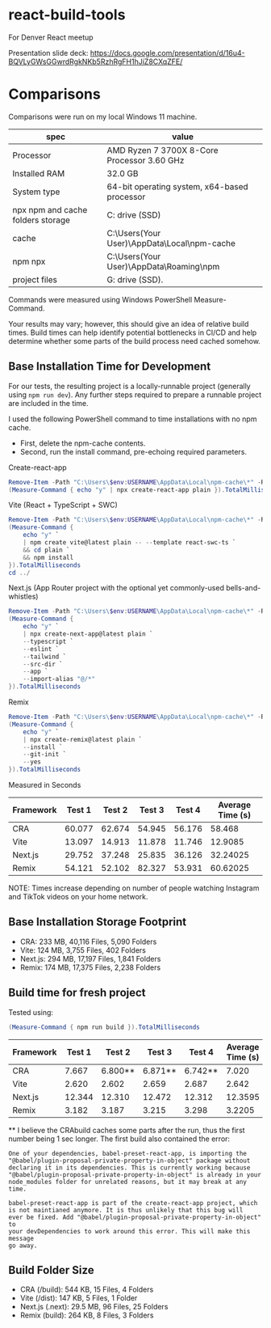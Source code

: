 # react-build-tools
For Denver React meetup

Presentation slide deck:
https://docs.google.com/presentation/d/16u4-BQVLyGWsGGwrdRgkNKb5RzhRgFH1hJiZ8CXqZFE/

# Comparisons

Comparisons were run on my local Windows 11 machine.

| spec | value |
| --- | --- |
| Processor | AMD Ryzen 7 3700X 8-Core Processor 3.60 GHz |
| Installed RAM | 32.0 GB |
| System type | 64-bit operating system, x64-based processor |
| npx npm and cache folders storage | C: drive (SSD) |
| cache | C:\Users\(Your User)\AppData\Local\npm-cache |
| npm npx | C:\Users\(Your User)\AppData\Roaming\npm |
| project files | G: drive (SSD). |

Commands were measured using Windows PowerShell Measure-Command.

Your results may vary; however, this should give an idea of relative build times.
Build times can help identify potential bottlenecks in CI/CD and help determine
whether some parts of the build process need cached somehow.

## Base Installation Time for Development

For our tests, the resulting project is a locally-runnable project
(generally using `npm run dev`).
Any further steps required to prepare a runnable project are included in the time.

I used the following PowerShell command to time installations with no npm cache.
- First, delete the npm-cache contents.
- Second, run the install command, pre-echoing required parameters.

Create-react-app

```ps1
Remove-Item -Path "C:\Users\$env:USERNAME\AppData\Local\npm-cache\*" -Recurse -Force
(Measure-Command { echo "y" | npx create-react-app plain }).TotalMilliseconds
```

Vite (React + TypeScript + SWC)

```ps1
Remove-Item -Path "C:\Users\$env:USERNAME\AppData\Local\npm-cache\*" -Recurse -Force
(Measure-Command {
    echo "y" `
    | npm create vite@latest plain -- --template react-swc-ts `
    && cd plain `
    && npm install
}).TotalMilliseconds
cd ../
```

Next.js (App Router project with the optional yet commonly-used bells-and-whistles)

```ps1
Remove-Item -Path "C:\Users\$env:USERNAME\AppData\Local\npm-cache\*" -Recurse -Force
(Measure-Command {
    echo "y" `
    | npx create-next-app@latest plain `
    --typescript `
    --eslint `
    --tailwind `
    --src-dir `
    --app `
    --import-alias "@/*"
}).TotalMilliseconds
```

Remix

```ps1
Remove-Item -Path "C:\Users\$env:USERNAME\AppData\Local\npm-cache\*" -Recurse -Force
(Measure-Command {
    echo "y" `
    | npx create-remix@latest plain `
    --install `
    --git-init `
    --yes
}).TotalMilliseconds
```

Measured in Seconds

| Framework | Test 1  | Test 2  | Test 3  | Test 4  | Average Time (s) |
|-----------|---------|---------|---------|---------|------------------|
| CRA       | 60.077  | 62.674  | 54.945  | 56.176  | 58.468           |
| Vite      | 13.097  | 14.913  | 11.878  | 11.746  | 12.9085          |
| Next.js   | 29.752  | 37.248  | 25.835  | 36.126  | 32.24025         |
| Remix     | 54.121  | 52.102  | 82.327  | 53.931  | 60.62025         |

NOTE: Times increase depending on number of people watching Instagram and TikTok videos
on your home network.

## Base Installation Storage Footprint

- CRA: 233 MB, 40,116 Files, 5,090 Folders
- Vite: 124 MB, 3,755 Files, 402 Folders
- Next.js: 294 MB, 17,197 Files, 1,841 Folders
- Remix: 174 MB, 17,375 Files, 2,238 Folders

## Build time for fresh project

Tested using:

```ps1
(Measure-Command { npm run build }).TotalMilliseconds
```

| Framework | Test 1  | Test 2  | Test 3  | Test 4  | Average Time (s) |
|-----------|---------|---------|---------|---------|------------------|
| CRA       | 7.667   | 6.800** | 6.871** | 6.742** | 7.020            |
| Vite      | 2.620   | 2.602   | 2.659   | 2.687   | 2.642            |
| Next.js   | 12.344  | 12.310  | 12.472  | 12.312  | 12.3595          |
| Remix     | 3.182   | 3.187   | 3.215   | 3.298   | 3.2205           |

** I believe the CRAbuild caches some parts after the run,
thus the first number being 1 sec longer.
The first build also contained the error:

```
One of your dependencies, babel-preset-react-app, is importing the
"@babel/plugin-proposal-private-property-in-object" package without
declaring it in its dependencies. This is currently working because
"@babel/plugin-proposal-private-property-in-object" is already in your
node_modules folder for unrelated reasons, but it may break at any time.

babel-preset-react-app is part of the create-react-app project, which
is not maintianed anymore. It is thus unlikely that this bug will
ever be fixed. Add "@babel/plugin-proposal-private-property-in-object" to
your devDependencies to work around this error. This will make this message
go away.
```

## Build Folder Size

- CRA (/build): 544 KB, 15 Files, 4 Folders
- Vite (/dist): 147 KB, 5 Files, 1 Folder
- Next.js (.next): 29.5 MB, 96 Files, 25 Folders
- Remix (build): 264 KB, 8 Files, 3 Folders
